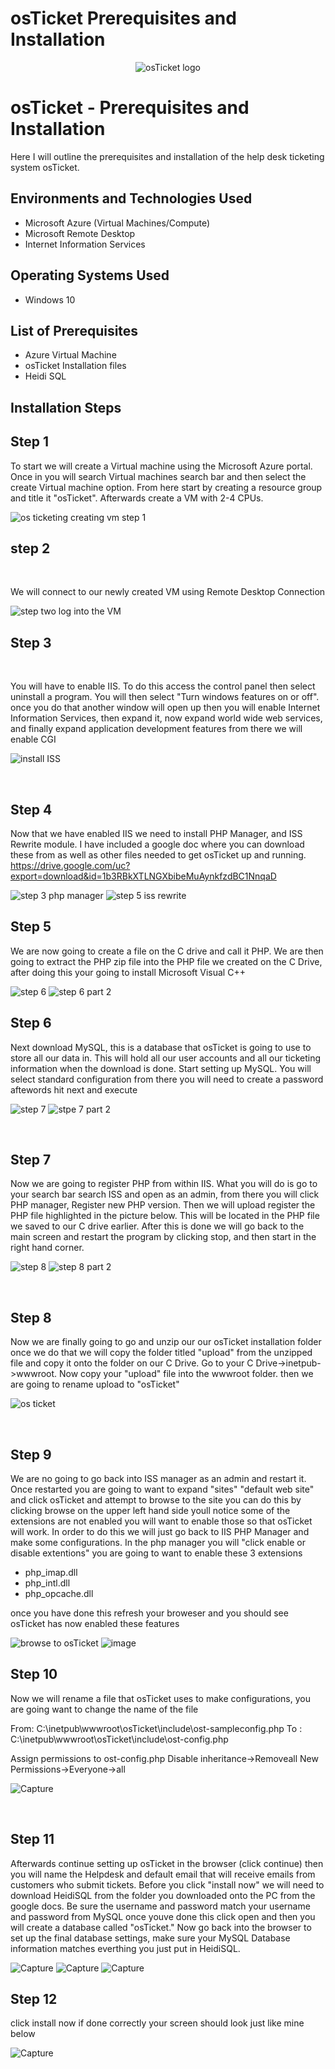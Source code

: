 # osTicket Prerequisites and Installation

<p align="center">
<img src="https://i.imgur.com/Clzj7Xs.png" alt="osTicket logo"/>
</p>

<h1>osTicket - Prerequisites and Installation</h1>
Here I will outline the prerequisites and installation of the help desk ticketing system osTicket.<br />


<h2>Environments and Technologies Used</h2>

- Microsoft Azure (Virtual Machines/Compute)
- Microsoft Remote Desktop 
- Internet Information Services 

<h2>Operating Systems Used </h2>

- Windows 10</b> 

<h2>List of Prerequisites</h2>

- Azure Virtual Machine
- osTicket Installation files
- Heidi SQL

<h2>Installation Steps</h2>

<p>
</p>
<p>

## Step 1  
To start we will create a Virtual machine using the Microsoft Azure portal. Once in you will search Virtual machines search bar and then select the create Virtual machine option. From here start by creating a resource group and title it "osTicket". Afterwards create a VM with 2-4 CPUs. 
  
![os ticketing creating vm step 1](https://github.com/user-attachments/assets/fb6de8f2-ae21-4e6e-a570-09fa8574d358)

## step 2 
</p>
<br />
<p>
</p>
<p> We will connect to our newly created VM using Remote Desktop Connection 
</p>

![step two log into the VM](https://github.com/user-attachments/assets/39f51c65-e902-481d-b13d-c3e6c515025a)


## Step 3

</p>
<br />

<p>
</p>
<p>
You will have to enable IIS. To do this access the control panel then select uninstall a program. You will then select "Turn windows features on or off". once you do that another window will open up then you will enable Internet Information Services, then expand it, now expand world wide web services, and finally expand application development features from there we will enable CGI 
</p>  

![install ISS](https://github.com/user-attachments/assets/e4834740-3ea6-4704-b75b-8266b051d64a)

</p>
<br />
</p>
<p>

## Step 4

Now that we have enabled IIS we need to install PHP Manager, and ISS Rewrite module. I have included a google doc where you can download these from as well as other files needed to get osTicket up and running.
https://drive.google.com/uc?export=download&id=1b3RBkXTLNGXbibeMuAynkfzdBC1NnqaD

![step 3 php manager](https://github.com/user-attachments/assets/dff62467-9571-44f8-8e08-803bfa6974bd)
![step 5 iss rewrite](https://github.com/user-attachments/assets/fd97d9d4-9891-45a3-80c0-c940ffbfeb59)

</p>
</p>
<p>

  ## Step 5
We are now going to create a file on the C drive and call it PHP. We are then going to extract the PHP zip file into the PHP file we created on the C Drive, after doing this your going to install Microsoft Visual C++

</p>

![step 6](https://github.com/user-attachments/assets/a8d98216-8738-4890-8dd3-26e7cdf96c91)
![step 6 part 2](https://github.com/user-attachments/assets/b6ff53ad-2627-40c9-8a21-23b411c1d2f8)

<p>
</p>
<p>

## Step 6 

Next download MySQL, this is a database that osTicket is going to use to store all our data in. This will hold all our user accounts and all our ticketing information when the download is done. Start setting up MySQL. You will select standard configuration from there you will need to create a password aftewords hit next and execute

![step 7](https://github.com/user-attachments/assets/be96b4f9-a219-4d13-9c65-e988c3ae43d0)
![stpe 7 part 2](https://github.com/user-attachments/assets/f831446a-f385-415d-8334-be33742ed63a)


</P>


</p>
<br />
<p>
</p>

## Step 7
Now we are going to register PHP from within IIS. What you will do is go to your search bar search ISS 
and open as an admin, from there you will click PHP manager, Register new PHP version. Then we will upload register the PHP file highlighted in the picture below. This will be located in the PHP file we saved to our C drive earlier. After this is done we will go back to the main screen and restart the program by clicking stop, and then start in the right hand corner.
</p>

![step 8](https://github.com/user-attachments/assets/260e99a4-0982-42a2-954e-78916af3a86a)
![step 8 part 2](https://github.com/user-attachments/assets/ef1507ca-44a4-49ee-acfd-ba3c1afaafdc)

<br />
<p>
</p>
<p>

## Step 8
Now we are finally going to go and unzip our our osTicket installation folder once we do that we will copy the folder titled "upload" from the unzipped file and copy it onto the folder on our C Drive. 
Go to your C Drive->inetpub->wwwroot. Now copy your "upload" file into the wwwroot folder. then we are going to rename upload to "osTicket" 
</p>

![os ticket](https://github.com/user-attachments/assets/d038b376-7c0a-4c10-b26d-03202dfcdaa4)

<br />
<p>
</p>
<p>

## Step 9 

We are no going to go back into ISS manager as an admin and restart it. 
Once restarted you are going to want to expand "sites" "default web site" and click osTicket and attempt to browse to the site you can do this by clicking browse on the upper left hand side youll notice some of the extensions are not enabled you will want to enable those so that osTicket will work. In order to do this we will just go back to IIS PHP Manager and make some configurations. In the php manager you will 
"click enable or disable extentions" 
you are going to want to enable these 3 extensions

- php_imap.dll
- php_intl.dll
- php_opcache.dll

once you have done this refresh your broweser and you should see osTicket has now enabled these features

![browse to osTicket](https://github.com/user-attachments/assets/edc54fe6-6063-44fb-8f7e-918faa381e1f)
![image](https://github.com/user-attachments/assets/a473d90b-dfdd-49fa-b62d-1b7fdf1bead1)


## Step 10

Now we will rename a file that osTicket uses to make configurations, you are going want to change the name of the file 

From: C:\inetpub\wwwroot\osTicket\include\ost-sampleconfig.php
To :  C:\inetpub\wwwroot\osTicket\include\ost-config.php

Assign permissions to ost-config.php Disable inheritance->Removeall New Permissions->Everyone->all

![Capture](https://github.com/user-attachments/assets/d6a9f3b0-f742-484b-94ce-d766dc75068a)

<br />
<p>

## Step 11 

Afterwards continue setting up osTicket in the browser (click continue) then you will name the Helpdesk and default email that will receive emails from customers who submit tickets. Before you click "install now"
we will need to download HeidiSQL from the folder you downloaded onto the PC from the google docs. Be sure the username and password match your username and password from MySQL once youve done this click open 
and then you will create a database called "osTicket." Now go back into the browser to set up the final database settings, make sure your MySQL Database information matches everthing you just put in HeidiSQL.

</p>

![Capture](https://github.com/user-attachments/assets/39c72d4d-accb-4f96-8d47-255f6a64eba8)
![Capture](https://github.com/user-attachments/assets/069d1734-cce8-4baf-a289-4769632e3640)
![Capture](https://github.com/user-attachments/assets/4c2c8b40-ebd7-4448-a944-8543f2e7c1fa)

## Step 12 

click install now if done correctly your screen should look just like mine below 

![Capture](https://github.com/user-attachments/assets/57ad569a-ce60-4453-b8e8-8f3c0d17ce2b)

